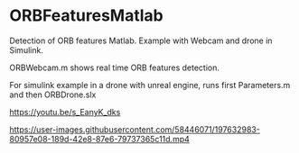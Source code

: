 # ORBFeaturesMatlab
Detection of ORB features Matlab. Example with Webcam and drone in Simulink.

ORBWebcam.m shows real time ORB features detection. 

For simulink example in a drone with unreal engine, runs first Parameters.m and then ORBDrone.slx

https://youtu.be/s_EanyK_dks



https://user-images.githubusercontent.com/58446071/197632983-80957e08-189d-42e8-87e6-79737365c11d.mp4

